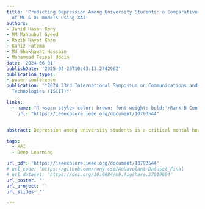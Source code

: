 ```yaml
---
title: 'Predicting Depression Among University Students: a Comparative Assessment
  of ML & DL models using XAI'
authors:
- Jahid Hasan Rony
- MM Mahbubul Syeed
- Razib Hayat Khan
- Kaniz Fatema
- Md Shakhawat Hossain
- Mohammad Faisal Uddin
date: '2024-06-01'
publishDate: '2025-03-25T10:43:13.274296Z'
publication_types:
- paper-conference
publication: '*2024 23rd International Symposium on Communications and Information
  Technologies (ISCIT)*'

links:
  - name: "📕 <span style='color: brown; font-weight: bold;'>Rank-B Conf.</span>"
    url: "https://ieeexplore.ieee.org/document/10793544"


abstract: Depression among university students is a critical mental health issue that significantly impacts their academic performance, social interactions, and overall well-being. This study investigates the efficacy of machine learning (ML) and deep learning (DL) models in measuring depression, a significant global mental health concern. Leveraging depression data (PHQ-9) from a survey conducted in the 15 top-ranked universities, our research aims to contribute to students' mental health awareness and support systems with cutting-edge technology. A wide range of ML and DL models are evaluated for this task. Performance is assessed using conventional metrics (e.g., accuracy, precision, and recall), as well as using explainable AI (XAI) to measure the feature extraction capabilities of the models in relation to their prediction accuracy across different dataset sizes. It has revealed that DL models focused more on clinically relevant features in the case of measuring depression. Considering feature importance and performance metrics, different models are applicable for different scenarios, however, overall LSTM, CNN, and SVM are the three top-performing models. Additionally, we found that a hybrid approach, using CNN for feature selection followed by SVM for classification helps to improve the overall accuracy from 0.979 to 0.984. By investigating and bench-marking both ML and DL models, this research establishes a comprehensive basis for the development of effective and easy-to-use AI-based depression measurement tools. Therefore, this study contributes to the early detection and prevention of students' academic depression and supports the well-being of society at large.

tags:
  - XAI
  - Deep Learning

url_pdf: 'https://ieeexplore.ieee.org/document/10793544'
# url_code: 'https://github.com/rony-cse/AqUavplant-Dataset_Final'
# url_dataset: 'https://doi.org/10.6084/m9.figshare.27019894'
url_poster: ''
url_project: ''
url_slides: ''

---
```


